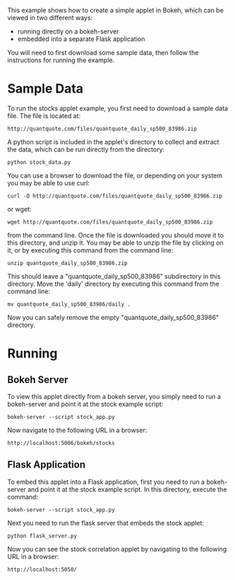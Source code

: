 This example shows how to create a simple applet in Bokeh, which can
be viewed in two different ways:

* running directly on a bokeh-server
* embedded into a separate Flask application

You will need to first download some sample data, then follow the
instructions for running the example.

Sample Data
===========

To run the stocks applet example, you first need to download a sample data
file. The file is located at:

    http://quantquote.com/files/quantquote_daily_sp500_83986.zip

A python script is included in the applet's directory to collect and extract 
the data, which can be run directly from the directory:

    python stock_data.py

You can use a browser to download the file, or depending on your system you
may be able to use curl:

    curl -O http://quantquote.com/files/quantquote_daily_sp500_83986.zip

or wget:

    wget http://quantquote.com/files/quantquote_daily_sp500_83986.zip

from the command line. Once the file is downloaded you should move it
to this directory, and unzip it. You may be able to unzip the file by
clicking on it, or by executing this command from the command line:

    unzip quantquote_daily_sp500_83986.zip

This should leave a "quantquote_daily_sp500_83986" subdirectory in this directory.
Move the 'daily' directory by executing this command from the command line:

    mv quantquote_daily_sp500_83986/daily .

Now you can safely remove the empty "quantquote_daily_sp500_83986" directory.

Running
=======

Bokeh Server
------------

To view this applet directly from a bokeh server, you simply need to
run a bokeh-server and point it at the stock example script:

    bokeh-server --script stock_app.py

Now navigate to the following URL in a browser:

    http://localhost:5006/bokeh/stocks

Flask Application
-----------------

To embed this applet into a Flask application, first you need to run
a bokeh-server and point it at the stock example script. In this
directory, execute the command:

    bokeh-server --script stock_app.py

Next you need to run the flask server that embeds the stock applet:

    python flask_server.py

Now you can see the stock correlation applet by navigating to the following
URL in a browser:

    http://localhost:5050/
